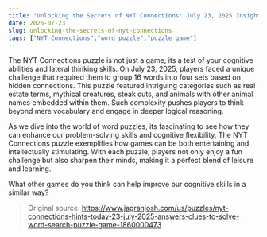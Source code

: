 ```yaml
---
title: "Unlocking the Secrets of NYT Connections: July 23, 2025 Insights"
date: 2025-07-23
slug: unlocking-the-secrets-of-nyt-connections
tags: ["NYT Connections","word puzzle","puzzle game"]
---
```


The NYT Connections puzzle is not just a game; its a test of your cognitive abilities and lateral thinking skills. On July 23, 2025, players faced a unique challenge that required them to group 16 words into four sets based on hidden connections. This puzzle featured intriguing categories such as real estate terms, mythical creatures, steak cuts, and animals with other animal names embedded within them. Such complexity pushes players to think beyond mere vocabulary and engage in deeper logical reasoning.

As we dive into the world of word puzzles, its fascinating to see how they can enhance our problem-solving skills and cognitive flexibility. The NYT Connections puzzle exemplifies how games can be both entertaining and intellectually stimulating. With each puzzle, players not only enjoy a fun challenge but also sharpen their minds, making it a perfect blend of leisure and learning.

What other games do you think can help improve our cognitive skills in a similar way?
> Original source: https://www.jagranjosh.com/us/puzzles/nyt-connections-hints-today-23-july-2025-answers-clues-to-solve-word-search-puzzle-game-1860000473